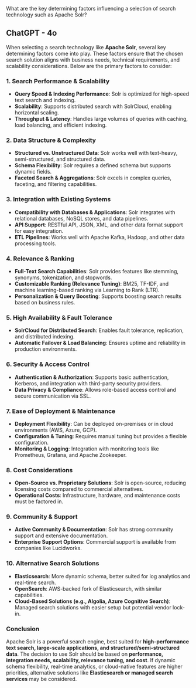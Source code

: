 What are the key determining factors influencing a selection of search technology such as Apache Solr?

## **ChatGPT \- 4o**

When selecting a search technology like **Apache Solr**, several key determining factors come into play. These factors ensure that the chosen search solution aligns with business needs, technical requirements, and scalability considerations. Below are the primary factors to consider:

### **1\. Search Performance & Scalability**

* **Query Speed & Indexing Performance**: Solr is optimized for high-speed text search and indexing.  
* **Scalability**: Supports distributed search with SolrCloud, enabling horizontal scaling.  
* **Throughput & Latency**: Handles large volumes of queries with caching, load balancing, and efficient indexing.

### **2\. Data Structure & Complexity**

* **Structured vs. Unstructured Data**: Solr works well with text-heavy, semi-structured, and structured data.  
* **Schema Flexibility**: Solr requires a defined schema but supports dynamic fields.  
* **Faceted Search & Aggregations**: Solr excels in complex queries, faceting, and filtering capabilities.

### **3\. Integration with Existing Systems**

* **Compatibility with Databases & Applications**: Solr integrates with relational databases, NoSQL stores, and data pipelines.  
* **API Support**: RESTful API, JSON, XML, and other data format support for easy integration.  
* **ETL Pipelines**: Works well with Apache Kafka, Hadoop, and other data processing tools.

### **4\. Relevance & Ranking**

* **Full-Text Search Capabilities**: Solr provides features like stemming, synonyms, tokenization, and stopwords.  
* **Customizable Ranking (Relevance Tuning)**: BM25, TF-IDF, and machine learning-based ranking via Learning to Rank (LTR).  
* **Personalization & Query Boosting**: Supports boosting search results based on business rules.

### **5\. High Availability & Fault Tolerance**

* **SolrCloud for Distributed Search**: Enables fault tolerance, replication, and distributed indexing.  
* **Automatic Failover & Load Balancing**: Ensures uptime and reliability in production environments.

### **6\. Security & Access Control**

* **Authentication & Authorization**: Supports basic authentication, Kerberos, and integration with third-party security providers.  
* **Data Privacy & Compliance**: Allows role-based access control and secure communication via SSL.

### **7\. Ease of Deployment & Maintenance**

* **Deployment Flexibility**: Can be deployed on-premises or in cloud environments (AWS, Azure, GCP).  
* **Configuration & Tuning**: Requires manual tuning but provides a flexible configuration.  
* **Monitoring & Logging**: Integration with monitoring tools like Prometheus, Grafana, and Apache Zookeeper.

### **8\. Cost Considerations**

* **Open-Source vs. Proprietary Solutions**: Solr is open-source, reducing licensing costs compared to commercial alternatives.  
* **Operational Costs**: Infrastructure, hardware, and maintenance costs must be factored in.

### **9\. Community & Support**

* **Active Community & Documentation**: Solr has strong community support and extensive documentation.  
* **Enterprise Support Options**: Commercial support is available from companies like Lucidworks.

### **10\. Alternative Search Solutions**

* **Elasticsearch**: More dynamic schema, better suited for log analytics and real-time search.  
* **OpenSearch**: AWS-backed fork of Elasticsearch, with similar capabilities.  
* **Cloud-Based Solutions (e.g., Algolia, Azure Cognitive Search)**: Managed search solutions with easier setup but potential vendor lock-in.

### **Conclusion**

Apache Solr is a powerful search engine, best suited for **high-performance text search, large-scale applications, and structured/semi-structured data**. The decision to use Solr should be based on **performance, integration needs, scalability, relevance tuning, and cost**. If dynamic schema flexibility, real-time analytics, or cloud-native features are higher priorities, alternative solutions like **Elasticsearch or managed search services** may be considered.
